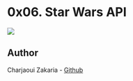 # 0x06. Star Wars API

<img src="https://cdn.worldvectorlogo.com/logos/star-wars-4.svg">

## Author

Charjaoui Zakaria - [Github](https://github.com/Zakry27)
